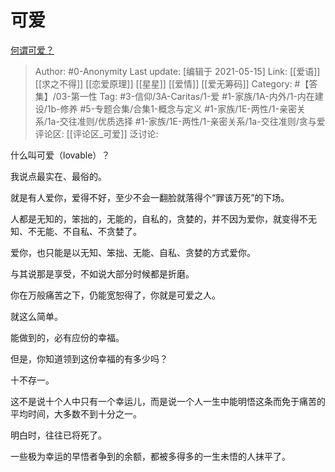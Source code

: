 # 可爱
[何谓可爱？](https://www.zhihu.com/question/449268589/answer/1814695426)

> Author: #0-Anonymity
> Last update: [编辑于 2021-05-15]
> Link: [[爱语]] [[求之不得]] [[恋爱原理]] [[星星]] [[爱情]] [[爱无筹码]]
> Category: #【答集】/03-第一性
> Tag: #3-信仰/3A-Caritas/1-爱 #1-家族/1A-内外/1-内在建设/1b-修养 #5-专题合集/合集1-概念与定义 #1-家族/1E-两性/1-亲密关系/1a-交往准则/优质选择 #1-家族/1E-两性/1-亲密关系/1a-交往准则/贪与爱
> 评论区: [[评论区_可爱]]
> 泛讨论:

什么叫可爱（lovable）？

我说点最实在、最俗的。

就是有人爱你，爱得不好，至少不会一翻脸就落得个“罪该万死”的下场。

人都是无知的，笨拙的，无能的，自私的，贪婪的，并不因为爱你，就变得不无知、不无能、不自私、不贪婪了。

爱你，也只能是以无知、笨拙、无能、自私、贪婪的方式爱你。

与其说那是享受，不如说大部分时候都是折磨。

你在万般痛苦之下，仍能宽恕得了，你就是可爱之人。

就这么简单。

能做到的，必有应份的幸福。

但是，你知道领到这份幸福的有多少吗？

十不存一。

这不是说十个人中只有一个幸运儿，而是说一个人一生中能明悟这条而免于痛苦的平均时间，大多数不到十分之一。

明白时，往往已将死了。

一些极为幸运的早悟者争到的余额，都被多得多的一生未悟的人抹平了。
